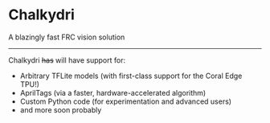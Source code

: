 
# Chalkydri

A blazingly fast FRC vision solution

---

Chalkydri ~~has~~ will have support for:

 - Arbitrary TFLite models (with first-class support for the Coral Edge TPU!)
 - AprilTags (via a faster, hardware-accelerated algorithm)
 - Custom Python code (for experimentation and advanced users)
 - and more soon probably

